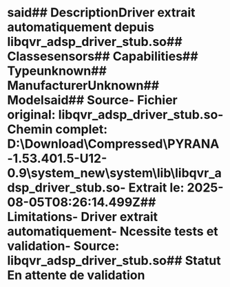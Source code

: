 # said##  DescriptionDriver extrait automatiquement depuis libqvr_adsp_driver_stub.so##  Classesensors##  Capabilities##  Typeunknown##  ManufacturerUnknown##  Modelsaid##  Source- **Fichier original**: libqvr_adsp_driver_stub.so- **Chemin complet**: D:\Download\Compressed\PYRANA-1.53.401.5-U12-0.9\system_new\system\lib\libqvr_adsp_driver_stub.so- **Extrait le**: 2025-08-05T08:26:14.499Z##  Limitations- Driver extrait automatiquement- Ncessite tests et validation- Source: libqvr_adsp_driver_stub.so##  Statut En attente de validation